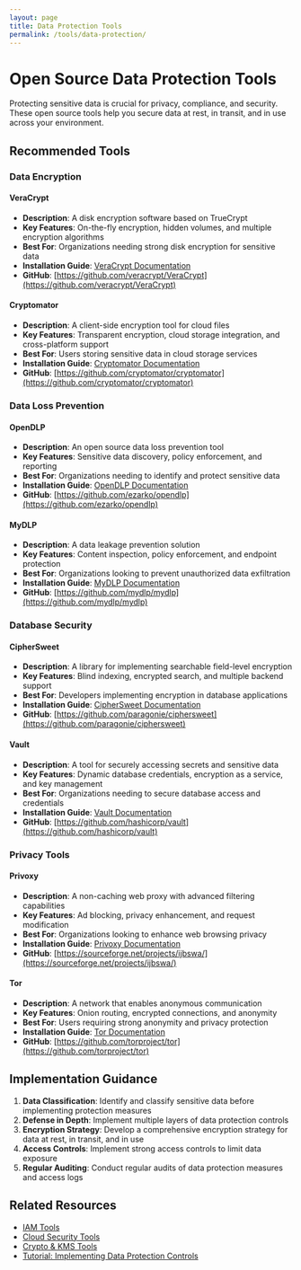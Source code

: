 ```yaml
---
layout: page
title: Data Protection Tools
permalink: /tools/data-protection/
---
```


# Open Source Data Protection Tools

Protecting sensitive data is crucial for privacy, compliance, and security. These open source tools help you secure data at rest, in transit, and in use across your environment.

## Recommended Tools

### Data Encryption

#### VeraCrypt
- **Description**: A disk encryption software based on TrueCrypt
- **Key Features**: On-the-fly encryption, hidden volumes, and multiple encryption algorithms
- **Best For**: Organizations needing strong disk encryption for sensitive data
- **Installation Guide**: [VeraCrypt Documentation](https://www.veracrypt.fr/en/Documentation.html)
- **GitHub**: [https://github.com/veracrypt/VeraCrypt](https://github.com/veracrypt/VeraCrypt)

#### Cryptomator
- **Description**: A client-side encryption tool for cloud files
- **Key Features**: Transparent encryption, cloud storage integration, and cross-platform support
- **Best For**: Users storing sensitive data in cloud storage services
- **Installation Guide**: [Cryptomator Documentation](https://docs.cryptomator.org/en/latest/)
- **GitHub**: [https://github.com/cryptomator/cryptomator](https://github.com/cryptomator/cryptomator)

### Data Loss Prevention

#### OpenDLP
- **Description**: An open source data loss prevention tool
- **Key Features**: Sensitive data discovery, policy enforcement, and reporting
- **Best For**: Organizations needing to identify and protect sensitive data
- **Installation Guide**: [OpenDLP Documentation](https://code.google.com/archive/p/opendlp/)
- **GitHub**: [https://github.com/ezarko/opendlp](https://github.com/ezarko/opendlp)

#### MyDLP
- **Description**: A data leakage prevention solution
- **Key Features**: Content inspection, policy enforcement, and endpoint protection
- **Best For**: Organizations looking to prevent unauthorized data exfiltration
- **Installation Guide**: [MyDLP Documentation](https://github.com/mydlp/mydlp)
- **GitHub**: [https://github.com/mydlp/mydlp](https://github.com/mydlp/mydlp)

### Database Security

#### CipherSweet
- **Description**: A library for implementing searchable field-level encryption
- **Key Features**: Blind indexing, encrypted search, and multiple backend support
- **Best For**: Developers implementing encryption in database applications
- **Installation Guide**: [CipherSweet Documentation](https://ciphersweet.paragonie.com/php/getting-started)
- **GitHub**: [https://github.com/paragonie/ciphersweet](https://github.com/paragonie/ciphersweet)

#### Vault
- **Description**: A tool for securely accessing secrets and sensitive data
- **Key Features**: Dynamic database credentials, encryption as a service, and key management
- **Best For**: Organizations needing to secure database access and credentials
- **Installation Guide**: [Vault Documentation](https://learn.hashicorp.com/tutorials/vault/getting-started-install)
- **GitHub**: [https://github.com/hashicorp/vault](https://github.com/hashicorp/vault)

### Privacy Tools

#### Privoxy
- **Description**: A non-caching web proxy with advanced filtering capabilities
- **Key Features**: Ad blocking, privacy enhancement, and request modification
- **Best For**: Organizations looking to enhance web browsing privacy
- **Installation Guide**: [Privoxy Documentation](https://www.privoxy.org/user-manual/)
- **GitHub**: [https://sourceforge.net/projects/ijbswa/](https://sourceforge.net/projects/ijbswa/)

#### Tor
- **Description**: A network that enables anonymous communication
- **Key Features**: Onion routing, encrypted connections, and anonymity
- **Best For**: Users requiring strong anonymity and privacy protection
- **Installation Guide**: [Tor Documentation](https://community.torproject.org/onion-services/setup/)
- **GitHub**: [https://github.com/torproject/tor](https://github.com/torproject/tor)

## Implementation Guidance

1. **Data Classification**: Identify and classify sensitive data before implementing protection measures
2. **Defense in Depth**: Implement multiple layers of data protection controls
3. **Encryption Strategy**: Develop a comprehensive encryption strategy for data at rest, in transit, and in use
4. **Access Controls**: Implement strong access controls to limit data exposure
5. **Regular Auditing**: Conduct regular audits of data protection measures and access logs

## Related Resources

- [IAM Tools](/tools/06-iam.html)
- [Cloud Security Tools](/tools/07-cloud-security.html)
- [Crypto & KMS Tools](/tools/15-crypto-kms.html)
- [Tutorial: Implementing Data Protection Controls](/tutorials/data-protection-controls.html)